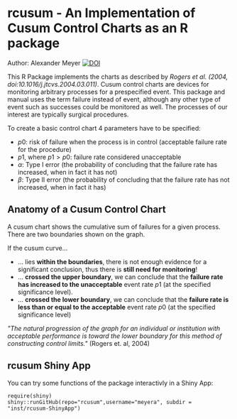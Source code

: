 rcusum - An Implementation of Cusum Control Charts as an R package
============
Author: Alexander Meyer [![DOI](https://zenodo.org/badge/21914/meyera/rcusum.svg)](https://zenodo.org/badge/latestdoi/21914/meyera/rcusum)

This R Package implements the charts as described by _Rogers et al. (2004, doi:10.1016/j.jtcvs.2004.03.011)_. Cusum control charts are devices for monitoring arbitrary processes for a prespecified event. This package and manual uses the term failure instead of event, although any other type of event such as successes could be monitored as well. The processes of our interest are typically surgical procedures.

To create a basic control chart 4 parameters have to be specified:

* $p0$: risk of failure when the process is in control (acceptable failure rate for the procedure)
* $p1$, where $p1>p0$: failure rate considered unacceptable
* $\alpha$: Type I error (the probability of concluding that the failure rate has increased, when in fact it has not)
* $\beta$: Type II error (the probability of concluding that the failure rate has not increased, when in fact it has)
 
Anatomy of a Cusum Control Chart
--------------------------------
A cusum chart shows the cumulative sum of failures for a given process. There are two boundaries shown on the graph.

If the cusum curve...

* ... lies __within the boundaries__, there is not enough evidence for a significant conclusion, thus there is __still need for monitoring__!
* ... __crossed the upper boundary__, we can conclude that the __failure rate has increased to the unacceptable__ event rate $p1$ (at the specified significance level).
* ... __crossed the lower boundary__, we can conclude that the __failure rate is less than or equal to the acceptable__ event rate $p0$ (at the specified significance level)
 
_"The natural progression of the graph for an individual or institution with acceptable performance is toward the lower boundary for this method of constructing control limits."_  (Rogers et. al, 2004)


rcusum Shiny App
-----------------
You can try some functions of the package interactivly in a Shiny App:
```
require(shiny)
shiny::runGitHub(repo="rcusum",username="meyera", subdir = "inst/rcusum-ShinyApp")
```

